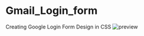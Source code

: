 # Gmail_Login_form
Creating Google Login Form Design in CSS
![preview](https://github.com/Sathish14325/Gmail_Login_form/assets/140421254/2af6b68c-c708-4e8b-bc4b-ade6413c6537)
